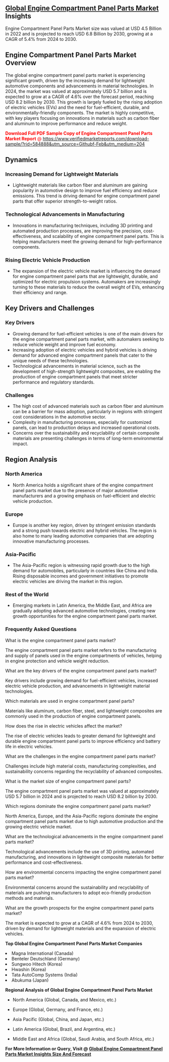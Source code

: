 <h2><a href="https://www.verifiedmarketreports.com/download-sample/?rid=584888&amp;utm_source=Githubf&amp;utm_medium=204" target="_blank">Global Engine Compartment Panel Parts Market</a> Insights</h2><p>Engine Compartment Panel Parts Market size was valued at USD 4.5 Billion in 2022 and is projected to reach USD 6.8 Billion by 2030, growing at a CAGR of 5.4% from 2024 to 2030.</p><p> <h2>Engine Compartment Panel Parts Market Overview</h2> <p>The global engine compartment panel parts market is experiencing significant growth, driven by the increasing demand for lightweight automotive components and advancements in material technologies. In 2024, the market was valued at approximately USD 5.7 billion and is expected to grow at a CAGR of 4.6% over the forecast period, reaching USD 8.2 billion by 2030. This growth is largely fueled by the rising adoption of electric vehicles (EVs) and the need for fuel-efficient, durable, and environmentally-friendly components. The market is highly competitive, with key players focusing on innovations in materials such as carbon fiber and aluminum to improve performance and reduce weight.</p> <p><p><span class=""><span style="color: #ff0000;"><strong>Download Full PDF Sample Copy of Engine Compartment Panel Parts Market Report</strong> @ </span><a href="https://www.verifiedmarketreports.com/download-sample/?rid=584888&amp;utm_source=Githubf-Feb&amp;utm_medium=204" target="_blank">https://www.verifiedmarketreports.com/download-sample/?rid=584888&amp;utm_source=Githubf-Feb&amp;utm_medium=204</a></span></p></p> <h2>Dynamics</h2> <h3>Increasing Demand for Lightweight Materials</h3> <ul> <li>Lightweight materials like carbon fiber and aluminum are gaining popularity in automotive design to improve fuel efficiency and reduce emissions. This trend is driving demand for engine compartment panel parts that offer superior strength-to-weight ratios.</li> </ul> <h3>Technological Advancements in Manufacturing</h3> <ul> <li>Innovations in manufacturing techniques, including 3D printing and automated production processes, are improving the precision, cost-effectiveness, and scalability of engine compartment panel parts. This is helping manufacturers meet the growing demand for high-performance components.</li> </ul> <h3>Rising Electric Vehicle Production</h3> <ul> <li>The expansion of the electric vehicle market is influencing the demand for engine compartment panel parts that are lightweight, durable, and optimized for electric propulsion systems. Automakers are increasingly turning to these materials to reduce the overall weight of EVs, enhancing their efficiency and range.</li> </ul> <h2>Key Drivers and Challenges</h2> <h3>Key Drivers</h3> <ul> <li>Growing demand for fuel-efficient vehicles is one of the main drivers for the engine compartment panel parts market, with automakers seeking to reduce vehicle weight and improve fuel economy.</li> <li>Increasing adoption of electric vehicles and hybrid vehicles is driving demand for advanced engine compartment panels that cater to the unique needs of these technologies.</li> <li>Technological advancements in material science, such as the development of high-strength lightweight composites, are enabling the production of engine compartment panels that meet stricter performance and regulatory standards.</li> </ul> <h3>Challenges</h3> <ul> <li>The high cost of advanced materials such as carbon fiber and aluminum can be a barrier for mass adoption, particularly in regions with stringent cost considerations in the automotive sector.</li> <li>Complexity in manufacturing processes, especially for customized panels, can lead to production delays and increased operational costs.</li> <li>Concerns over the sustainability and recyclability of certain composite materials are presenting challenges in terms of long-term environmental impact.</li> </ul> <h2>Region Analysis</h2> <h3>North America</h3> <ul> <li>North America holds a significant share of the engine compartment panel parts market due to the presence of major automotive manufacturers and a growing emphasis on fuel-efficient and electric vehicle production.</li> </ul> <h3>Europe</h3> <ul> <li>Europe is another key region, driven by stringent emission standards and a strong push towards electric and hybrid vehicles. The region is also home to many leading automotive companies that are adopting innovative manufacturing processes.</li> </ul> <h3>Asia-Pacific</h3> <ul> <li>The Asia-Pacific region is witnessing rapid growth due to the high demand for automobiles, particularly in countries like China and India. Rising disposable incomes and government initiatives to promote electric vehicles are driving the market in this region.</li> </ul> <h3>Rest of the World</h3> <ul> <li>Emerging markets in Latin America, the Middle East, and Africa are gradually adopting advanced automotive technologies, creating new growth opportunities for the engine compartment panel parts market.</li> </ul> <h3>Frequently Asked Questions</h3> <p>What is the engine compartment panel parts market?</p> <p>The engine compartment panel parts market refers to the manufacturing and supply of panels used in the engine compartments of vehicles, helping in engine protection and vehicle weight reduction.</p> <p>What are the key drivers of the engine compartment panel parts market?</p> <p>Key drivers include growing demand for fuel-efficient vehicles, increased electric vehicle production, and advancements in lightweight material technologies.</p> <p>Which materials are used in engine compartment panel parts?</p> <p>Materials like aluminum, carbon fiber, steel, and lightweight composites are commonly used in the production of engine compartment panels.</p> <p>How does the rise in electric vehicles affect the market?</p> <p>The rise of electric vehicles leads to greater demand for lightweight and durable engine compartment panel parts to improve efficiency and battery life in electric vehicles.</p> <p>What are the challenges in the engine compartment panel parts market?</p> <p>Challenges include high material costs, manufacturing complexities, and sustainability concerns regarding the recyclability of advanced composites.</p> <p>What is the market size of engine compartment panel parts?</p> <p>The engine compartment panel parts market was valued at approximately USD 5.7 billion in 2024 and is projected to reach USD 8.2 billion by 2030.</p> <p>Which regions dominate the engine compartment panel parts market?</p> <p>North America, Europe, and the Asia-Pacific regions dominate the engine compartment panel parts market due to high automotive production and the growing electric vehicle market.</p> <p>What are the technological advancements in the engine compartment panel parts market?</p> <p>Technological advancements include the use of 3D printing, automated manufacturing, and innovations in lightweight composite materials for better performance and cost-effectiveness.</p> <p>How are environmental concerns impacting the engine compartment panel parts market?</p> <p>Environmental concerns around the sustainability and recyclability of materials are pushing manufacturers to adopt eco-friendly production methods and materials.</p> <p>What are the growth prospects for the engine compartment panel parts market?</p> <p>The market is expected to grow at a CAGR of 4.6% from 2024 to 2030, driven by demand for lightweight materials and the expansion of electric vehicles.</p> </p><p><strong>Top Global Engine Compartment Panel Parts Market Companies</strong></p><div data-test-id=""><p><li>Magna International (Canada)</li><li> Benteler Deutschland (Germany)</li><li> Sungwoo Hitech (Korea)</li><li> Hwashin (Korea)</li><li> Tata AutoComp Systems (India)</li><li> Abukuma (Japan)</li></p><div><strong>Regional Analysis of&nbsp;Global Engine Compartment Panel Parts Market</strong></div><ul><li dir="ltr"><p dir="ltr">North America&nbsp;(Global, Canada, and Mexico, etc.)</p></li><li dir="ltr"><p dir="ltr">Europe (Global, Germany, and France, etc.)</p></li><li dir="ltr"><p dir="ltr">Asia Pacific&nbsp;(Global, China, and Japan, etc.)</p></li><li dir="ltr"><p dir="ltr">Latin America&nbsp;(Global, Brazil, and Argentina, etc.)</p></li><li dir="ltr">Middle East and Africa&nbsp;(Global, Saudi Arabia, and South Africa, etc.)</li></ul><p><strong>For More Information or Query, Visit @&nbsp;</strong><strong><a href="https://www.verifiedmarketreports.com/product/engine-compartment-panel-parts-market/?utm_source=Githubf&amp;utm_medium=204" target="_blank">Global Engine Compartment Panel Parts Market Insights Size And Forecast</a></strong></p></div>

